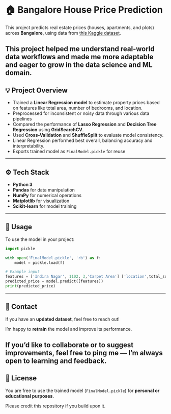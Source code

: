 # 🏠 Bangalore House Price Prediction

This project predicts real estate prices (houses, apartments, and plots) across **Bangalore**, using data from [this Kaggle dataset](https://www.kaggle.com/datasets/sumanbera19/bengaluru-house-price-dataset).

This project helped me understand real-world data workflows and made me more adaptable and eager to grow in the **data science and ML** domain.
---

## 💡 Project Overview

* Trained a **Linear Regression model** to estimate property prices based on features like total area, number of bedrooms, and location.
* Preprocessed for inconsistent or noisy data through various data pipelines
* Compared the performance of **Lasso Regression** and **Decision Tree Regression** using **GridSearchCV**.
* Used **Cross-Validation** and **ShuffleSplit** to evaluate model consistency.
* Linear Regression performed best overall, balancing accuracy and interpretability.
* Exports trained model as `FinalModel.pickle` for reuse

---

## ⚙️ Tech Stack

* **Python 3**
* **Pandas** for data manipulation
* **NumPy** for numerical operations
* **Matplotlib** for visualization
* **Scikit-learn** for model training

---

## 🚀 Usage

To use the model in your project:

```python
import pickle

with open('FinalModel.pickle', 'rb') as f:
    model = pickle.load(f)

# Example input
features = ['Indira Nagar', 1102, 3,'Carpet Area'] ['location',total_sqft, bhk, 'Build Type']
predicted_price = model.predict([features])
print(predicted_price)
```
---

## 📩 Contact

If you have an **updated dataset**, feel free to reach out!

I’m happy to **retrain** the model and improve its performance.

If you’d like to collaborate or to suggest improvements, feel free to ping me — I’m always open to learning and feedback.
---

## 🪪 License

You are free to use the trained model (`FinalModel.pickle`) for **personal or educational purposes**.

Please credit this repository if you build upon it.

